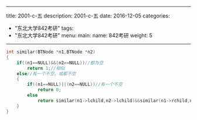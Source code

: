
---
title: 2001-c-五
description: 2001-c-五
date: 2016-12-05
categories:
  - "东北大学842考研"
tags:
  - "东北大学842考研"
menu:
  main:
    name: 842考研
    weight: 5
---


```cpp
int similar(BTNode *n1,BTNode *n2)
{
    if((n1==NULL)&&(n2==NULL))//都为空
        return 1;//相似
    else//有一个不空，或都不空
    {
        if((n1==NULL)||(n2==NULL))//有一个不空
            return 0;
        else
            return similar(n1->lchild,n2->lchild)&&similar(n1->rchild,n2->rchild);//继续判断
    }
}

```

